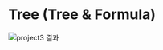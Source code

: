 # Tree (Tree & Formula)
![project3 결과](https://github.com/romians/C-homework3/assets/129321542/2bab045a-9773-4311-8994-3d1132867af7)
